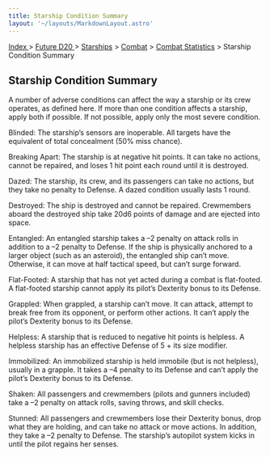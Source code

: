 ```yaml
---
title: Starship Condition Summary
layout: '~/layouts/MarkdownLayout.astro'
---
```


[ Index ](/) > [ Future D20 ](/future.d20.srd) > [Starships](/future.d20.srd/starships) > [Combat](/future.d20.srd/starships/combat) > [Combat Statistics](/future.d20.srd/starships/combat/combat) > Starship Condition Summary

## Starship Condition Summary

A number of adverse conditions can affect the way a starship or its crew
operates, as defined here. If more than one condition affects a starship,
apply both if possible. If not possible, apply only the most severe condition.

Blinded: The starship’s sensors are inoperable. All targets have the
equivalent of total concealment (50% miss chance).

Breaking Apart: The starship is at negative hit points. It can take no
actions, cannot be repaired, and loses 1 hit point each round until it is
destroyed.

Dazed: The starship, its crew, and its passengers can take no actions, but
they take no penalty to Defense. A dazed condition usually lasts 1 round.

Destroyed: The ship is destroyed and cannot be repaired. Crewmembers aboard
the destroyed ship take 20d6 points of damage and are ejected into space.

Entangled: An entangled starship takes a –2 penalty on attack rolls in
addition to a –2 penalty to Defense. If the ship is physically anchored to a
larger object (such as an asteroid), the entangled ship can’t move. Otherwise,
it can move at half tactical speed, but can’t surge forward.

Flat-Footed: A starship that has not yet acted during a combat is flat-footed.
A flat-footed starship cannot apply its pilot’s Dexterity bonus to its
Defense.

Grappled: When grappled, a starship can’t move. It can attack, attempt to
break free from its opponent, or perform other actions. It can’t apply the
pilot’s Dexterity bonus to its Defense.

Helpless: A starship that is reduced to negative hit points is helpless. A
helpless starship has an effective Defense of 5 + its size modifier.

Immobilized: An immobilized starship is held immobile (but is not helpless),
usually in a grapple. It takes a –4 penalty to its Defense and can’t apply the
pilot’s Dexterity bonus to its Defense.

Shaken: All passengers and crewmembers (pilots and gunners included) take a –2
penalty on attack rolls, saving throws, and skill checks.

Stunned: All passengers and crewmembers lose their Dexterity bonus, drop what
they are holding, and can take no attack or move actions. In addition, they
take a –2 penalty to Defense. The starship’s autopilot system kicks in until
the pilot regains her senses.

